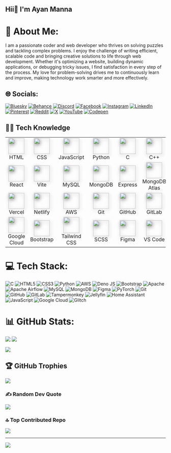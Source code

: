 ## Hii👋 I'm Ayan Manna 
# 💫 About Me:
I am a passionate coder and web developer who thrives on solving puzzles and tackling complex problems. I enjoy the challenge of writing efficient, scalable code and bringing creative solutions to life through web development. Whether it's optimizing a website, building dynamic applications, or debugging tricky issues, I find satisfaction in every step of the process. My love for problem-solving drives me to continuously learn and improve, making technology work smarter and more effectively.


## 🌐 Socials:
[![Bluesky](https://img.shields.io/badge/bluesky-0285FF?style=flat-square&logo=c&logoColor=white)](https://bsky.app/profile/ayanmanna123.bsky.social) [![Behance](https://img.shields.io/badge/Behance-1769ff?logo=behance&logoColor=white)](https://www.behance.net/ayanmanna4) [![Discord](https://img.shields.io/badge/Discord-%237289DA.svg?logo=discord&logoColor=white)](https://discord.gg/https://discord.gg/ptPpqsWJ) [![Facebook](https://img.shields.io/badge/Facebook-%231877F2.svg?logo=Facebook&logoColor=white)](https://www.facebook.com/ayan.manna.90834) [![Instagram](https://img.shields.io/badge/Instagram-%23E4405F.svg?logo=Instagram&logoColor=white)](https://instagram.com/ayan.manna.90834) [![LinkedIn](https://img.shields.io/badge/LinkedIn-%230077B5.svg?logo=linkedin&logoColor=white)](https://www.linkedin.com/in/ayan-manna-4a67ab34a/) [![Pinterest](https://img.shields.io/badge/Pinterest-%23E60023.svg?logo=Pinterest&logoColor=white)](https://pinterest.com/mannaayan777) [![Reddit](https://img.shields.io/badge/Reddit-%23FF4500.svg?logo=Reddit&logoColor=white)](https://www.reddit.com/user/Less-Pop6559/) [![X](https://img.shields.io/badge/X-black.svg?logo=X&logoColor=white)](https://x.com/@AyanMan13756317) [![YouTube](https://img.shields.io/badge/YouTube-%23FF0000.svg?logo=YouTube&logoColor=white)](https://www.youtube.com/@ayanmanna1007) [![Codepen](https://img.shields.io/badge/Codepen-000000?style=for-the-badge&logo=codepen&logoColor=white)](https://codepen.io/ayanmanna123) 


<h2> 🧑‍💻 Tech Knowledge</h2>

<table>
  <tr>
    <td align="center"><img src="https://cdn.jsdelivr.net/gh/devicons/devicon/icons/html5/html5-original.svg" width="50" style="filter: drop-shadow(2px 4px 6px gray); transform: perspective(200px) rotateY(5deg);"/><br>HTML</td>
    <td align="center"><img src="https://cdn.jsdelivr.net/gh/devicons/devicon/icons/css3/css3-original.svg" width="50" style="filter: drop-shadow(2px 4px 6px gray); transform: perspective(200px) rotateY(5deg);"/><br>CSS</td>
    <td align="center"><img src="https://cdn.jsdelivr.net/gh/devicons/devicon/icons/javascript/javascript-original.svg" width="50" style="filter: drop-shadow(2px 4px 6px gray); transform: perspective(200px) rotateY(5deg);"/><br>JavaScript</td>
    <td align="center"><img src="https://cdn.jsdelivr.net/gh/devicons/devicon/icons/python/python-original.svg" width="50" style="filter: drop-shadow(2px 4px 6px gray); transform: perspective(200px) rotateY(5deg);"/><br>Python</td>
    <td align="center"><img src="https://cdn.jsdelivr.net/gh/devicons/devicon/icons/c/c-original.svg" width="50" style="filter: drop-shadow(2px 4px 6px gray); transform: perspective(200px) rotateY(5deg);"/><br>C</td>
    <td align="center"><img src="https://cdn.jsdelivr.net/gh/devicons/devicon/icons/cplusplus/cplusplus-original.svg" width="50" style="filter: drop-shadow(2px 4px 6px gray); transform: perspective(200px) rotateY(5deg);"/><br>C++</td>
  </tr>

  <tr>
    <td align="center"><img src="https://cdn.jsdelivr.net/gh/devicons/devicon/icons/react/react-original.svg" width="50" style="filter: drop-shadow(2px 4px 6px gray); transform: perspective(200px) rotateY(5deg);"/><br>React</td>
    <td align="center"><img src="https://icon.icepanel.io/Technology/svg/Vite.js.svg" width="50" style="filter: drop-shadow(2px 4px 6px gray); transform: perspective(200px) rotateY(5deg);"/><br>Vite</td>
    <td align="center"><img src="https://cdn.jsdelivr.net/gh/devicons/devicon/icons/mysql/mysql-original.svg" width="50" style="filter: drop-shadow(2px 4px 6px gray); transform: perspective(200px) rotateY(5deg);"/><br>MySQL</td>
    <td align="center"><img src="https://cdn.jsdelivr.net/gh/devicons/devicon/icons/mongodb/mongodb-original.svg" width="50" style="filter: drop-shadow(2px 4px 6px gray); transform: perspective(200px) rotateY(5deg);"/><br>MongoDB</td>
    <td align="center"><img src="https://cdn.jsdelivr.net/gh/devicons/devicon/icons/express/express-original.svg" width="50" style="filter: drop-shadow(2px 4px 6px gray); transform: perspective(200px) rotateY(5deg);"/><br>Express</td>
    <td align="center"><img src="https://cdn.jsdelivr.net/gh/devicons/devicon/icons/mongodb/mongodb-original.svg" width="50" style="filter: drop-shadow(2px 4px 6px gray); transform: perspective(200px) rotateY(5deg);"/><br>MongoDB Atlas</td>
  </tr>

  <tr>
    <td align="center"><img src="https://registry.npmmirror.com/@lobehub/icons-static-png/1.46.0/files/dark/vercel.png" width="50" style="filter: drop-shadow(2px 4px 6px gray); transform: perspective(200px) rotateY(5deg);"/><br>Vercel</td>
    <td align="center"><img src="https://cdn.jsdelivr.net/gh/devicons/devicon/icons/netlify/netlify-original.svg" width="50" style="filter: drop-shadow(2px 4px 6px gray); transform: perspective(200px) rotateY(5deg);"/><br>Netlify</td>
    <td align="center"><img src="https://registry.npmmirror.com/@lobehub/icons-static-png/latest/files/dark/aws-color.png" width="50" style="filter: drop-shadow(2px 4px 6px gray); transform: perspective(200px) rotateY(5deg);"/><br>AWS</td>
    <td align="center"><img src="https://cdn.jsdelivr.net/gh/devicons/devicon/icons/git/git-original.svg" width="50" style="filter: drop-shadow(2px 4px 6px gray); transform: perspective(200px) rotateY(5deg);"/><br>Git</td>
    <td align="center"><img src="https://github.githubassets.com/assets/GitHub-Mark-ea2971cee799.png" width="50" style="filter: drop-shadow(2px 4px 6px gray); transform: perspective(200px) rotateY(5deg);"/><br>GitHub</td>
    <td align="center"><img src="https://cdn.jsdelivr.net/gh/devicons/devicon/icons/gitlab/gitlab-original.svg" width="50" style="filter: drop-shadow(2px 4px 6px gray); transform: perspective(200px) rotateY(5deg);"/><br>GitLab</td>
  </tr>

  <tr>
    <td align="center"><img src="https://cdn.jsdelivr.net/gh/devicons/devicon/icons/googlecloud/googlecloud-original.svg" width="50" style="filter: drop-shadow(2px 4px 6px gray); transform: perspective(200px) rotateY(5deg);"/><br>Google Cloud</td>
    <td align="center"><img src="https://cdn.jsdelivr.net/gh/devicons/devicon/icons/bootstrap/bootstrap-original.svg" width="50" style="filter: drop-shadow(2px 4px 6px gray); transform: perspective(200px) rotateY(5deg);"/><br>Bootstrap</td>
    <td align="center"><img src="https://upload.wikimedia.org/wikipedia/commons/d/d5/Tailwind_CSS_Logo.svg" width="50" style="filter: drop-shadow(2px 4px 6px gray); transform: perspective(200px) rotateY(5deg);"/><br>Tailwind CSS</td>
    <td align="center"><img src="https://cdn.jsdelivr.net/gh/devicons/devicon/icons/sass/sass-original.svg" width="50" style="filter: drop-shadow(2px 4px 6px gray); transform: perspective(200px) rotateY(5deg);"/><br>SCSS</td>
    <td align="center"><img src="https://cdn.jsdelivr.net/gh/devicons/devicon/icons/figma/figma-original.svg" width="50" style="filter: drop-shadow(2px 4px 6px gray); transform: perspective(200px) rotateY(5deg);"/><br>Figma</td>
    <td align="center"><img src="https://cdn.jsdelivr.net/gh/devicons/devicon/icons/visualstudio/visualstudio-plain.svg" width="50" style="filter: drop-shadow(2px 4px 6px gray); transform: perspective(200px) rotateY(5deg);"/><br>VS Code</td>
  </tr>
</table>



# 💻 Tech Stack:
![C](https://img.shields.io/badge/c-%2300599C.svg?style=flat-square&for-the-badge&logo=c&logoColor=white) ![HTML5](https://img.shields.io/badge/html5-%23E34F26.svg?style=for-the-badge&logo=html5&logoColor=white) ![CSS3](https://img.shields.io/badge/css3-%231572B6.svg?style=for-the-badge&logo=css3&logoColor=white) ![Python](https://img.shields.io/badge/python-3670A0?style=for-the-badge&logo=python&logoColor=ffdd54) ![AWS](https://img.shields.io/badge/AWS-%23FF9900.svg?style=for-the-badge&logo=amazon-aws&logoColor=white) ![Deno JS](https://img.shields.io/badge/deno%20js-000000?style=for-the-badge&logo=deno&logoColor=white) ![Bootstrap](https://img.shields.io/badge/bootstrap-%238511FA.svg?style=for-the-badge&logo=bootstrap&logoColor=white) ![Apache](https://img.shields.io/badge/apache-%23D42029.svg?style=for-the-badge&logo=apache&logoColor=white) ![Apache Airflow](https://img.shields.io/badge/Apache%20Airflow-017CEE?style=for-the-badge&logo=Apache%20Airflow&logoColor=white) ![MySQL](https://img.shields.io/badge/mysql-4479A1.svg?style=for-the-badge&logo=mysql&logoColor=white) ![MongoDB](https://img.shields.io/badge/MongoDB-%234ea94b.svg?style=for-the-badge&logo=mongodb&logoColor=white) ![Figma](https://img.shields.io/badge/figma-%23F24E1E.svg?style=for-the-badge&logo=figma&logoColor=white) ![PyTorch](https://img.shields.io/badge/PyTorch-%23EE4C2C.svg?style=for-the-badge&logo=PyTorch&logoColor=white) ![Git](https://img.shields.io/badge/git-%23F05033.svg?style=for-the-badge&logo=git&logoColor=white) ![GitHub](https://img.shields.io/badge/github-%23121011.svg?style=for-the-badge&logo=github&logoColor=white) ![GitLab](https://img.shields.io/badge/gitlab-%23181717.svg?style=for-the-badge&logo=gitlab&logoColor=white) ![Tampermonkey](https://img.shields.io/badge/tampermonkey-%2300485B.svg?style=for-the-badge&logo=tampermonkey&logoColor=white) ![Jellyfin](https://img.shields.io/badge/jellyfin-%23000B25.svg?style=for-the-badge&logo=Jellyfin&logoColor=00A4DC) ![Home Assistant](https://img.shields.io/badge/home%20assistant-%2341BDF5.svg?style=for-the-badge&logo=home-assistant&logoColor=white) ![JavaScript](https://img.shields.io/badge/javascript-%23323330.svg?style=for-the-badge&logo=javascript&logoColor=%23F7DF1E) ![Google Cloud](https://img.shields.io/badge/GoogleCloud-%234285F4.svg?style=for-the-badge&logo=google-cloud&logoColor=white) ![Glitch](https://img.shields.io/badge/glitch-%233333FF.svg?style=for-the-badge&logo=glitch&logoColor=white)
# 📊 GitHub Stats:
![](https://github-readme-stats.vercel.app/api?username=ayanmanna123&theme=radical&hide_border=false&include_all_commits=1276)  ![](https://github-readme-streak-stats.herokuapp.com/?user=ayanmanna123&theme=radical&hide_border=false) 

![](https://github-readme-stats.vercel.app/api/top-langs/?username=codewithharry&theme=radical&hide_border=false&include_all_commits=true&count_private=true&layout=compact)

## 🏆 GitHub Trophies
![](https://github-profile-trophy.vercel.app/?username=ayanmanna123&theme=radical&no-frame=false&no-bg=false&margin-w=4)

### ✍️ Random Dev Quote
![](https://quotes-github-readme.vercel.app/api?type=horizontal&theme=radical)

### 🔝 Top Contributed Repo
![](https://github-contributor-stats.vercel.app/api?username=ayanmanna123&limit=5&theme=radical&combine_all_yearly_contributions=true)

---
[![](https://visitcount.itsvg.in/api?id=ayanmanna123&icon=0&color=0)](https://visitcount.itsvg.in)

<!-- Proudly created with GPRM ( https://gprm.itsvg.in ) -->
 
